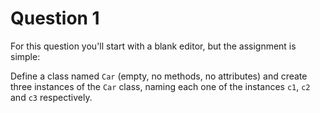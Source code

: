 # Question 1

For this question you'll start with a blank editor, but the assignment is simple:

Define a class named `Car` (empty, no methods, no attributes) and create three instances of the `Car` class, naming each one of the instances `c1`, `c2` and `c3` respectively.
